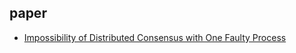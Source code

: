 ## paper

- [Impossibility of Distributed Consensus with One Faulty Process](https://citeseerx.ist.psu.edu/viewdoc/download?doi=10.1.1.646.2174&rep=rep1&type=pdf)
